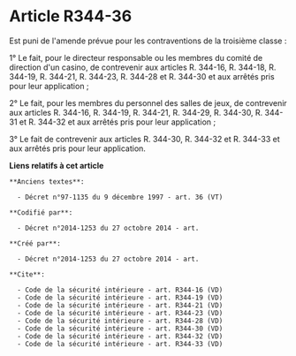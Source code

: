 # Article R344-36

Est puni de l'amende prévue pour les contraventions de la troisième classe : 

1° Le fait, pour le directeur responsable ou les membres du comité de direction d'un casino, de contrevenir aux articles R.
344-16, R. 344-18, R. 344-19, R. 344-21, R. 344-23, R. 344-28 et R. 344-30 et aux arrêtés pris pour leur application ; 

2° Le fait, pour les membres du personnel des salles de jeux, de contrevenir aux articles R. 344-16, R. 344-19, R. 344-21, R.
344-29, R. 344-30, R. 344-31 et R. 344-32 et aux arrêtés pris pour leur application ; 

3° Le fait de contrevenir aux articles R. 344-30, R. 344-32 et R. 344-33 et aux arrêtés pris pour leur application.

**Liens relatifs à cet article**

	**Anciens textes**:

	  - Décret n°97-1135 du 9 décembre 1997 - art. 36 (VT)

	**Codifié par**:

	  - Décret n°2014-1253 du 27 octobre 2014 - art.

	**Créé par**:

	  - Décret n°2014-1253 du 27 octobre 2014 - art.

	**Cite**:

	  - Code de la sécurité intérieure - art. R344-16 (VD)
	  - Code de la sécurité intérieure - art. R344-19 (VD)
	  - Code de la sécurité intérieure - art. R344-21 (VD)
	  - Code de la sécurité intérieure - art. R344-23 (VD)
	  - Code de la sécurité intérieure - art. R344-28 (VD)
	  - Code de la sécurité intérieure - art. R344-30 (VD)
	  - Code de la sécurité intérieure - art. R344-32 (VD)
	  - Code de la sécurité intérieure - art. R344-33 (VD)
